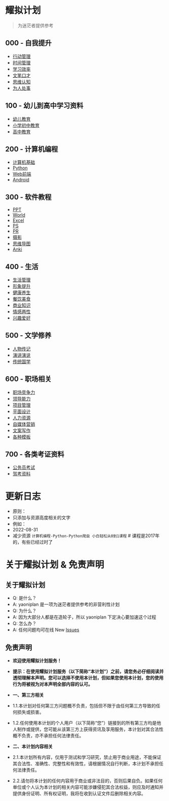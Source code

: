 # 耀拟计划  
>为迷茫者提供参考
## 000 - 自我提升
- [行动管理](https://www.aliyundrive.com/s/keRVra9mtad "行动管理")
- [时间管理](https://www.aliyundrive.com/s/1nNrmzRwHJQ "时间管理")
- [学习效率](https://www.aliyundrive.com/s/6vgBZbNuE7B "学习效率")
- [文笔口才](https://www.aliyundrive.com/s/mVzUeFPvynk "文笔口才")
- [思维认知](https://www.aliyundrive.com/s/i6Ljb7UBpfj "思维认知")
- [为人处事](https://www.aliyundrive.com/s/kqnPnRzRe87 "为人处事")
## 100 - 幼儿到高中学习资料
- [幼儿教育](https://www.aliyundrive.com/s/oAsnmMRy5Wr "幼儿教育")
- [小学初中教育](https://www.aliyundrive.com/s/ouqWtmdtRyK "小学初中教育")
- [高中教育](https://www.aliyundrive.com/s/a9UyTthzaRS "高中教育")
## 200 - 计算机编程
- [计算机基础](https://www.aliyundrive.com/s/k7BcpiMbpgQ "计算机基础")
- [Python](https://www.aliyundrive.com/s/XmEsDZd9HoT "Python")
- [Web前端](https://www.aliyundrive.com/s/WwaxvMHe4Bh "Web前端")
- [Android](https://www.aliyundrive.com/s/h8L4uCjQCgM "Android")
## 300 - 软件教程
- [PPT](https://www.aliyundrive.com/s/gS47adUV8do "PPT")
- [World](https://www.aliyundrive.com/s/tDquMiTfYah "World")
- [Excel](https://www.aliyundrive.com/s/AHKhn3jKyj9 "Excel")
- [PS](https://www.aliyundrive.com/s/QJ24Zzd593T "PS")
- [PR](https://www.aliyundrive.com/s/69Uz6AP8bib "PR")
- [摄影](https://www.aliyundrive.com/s/ZsDyJejTf6q "摄影")
- [思维导图](https://www.aliyundrive.com/s/nGYJMkFcvb4 "思维导图")
- [Anki](https://www.aliyundrive.com/s/VzoUTZn2Ref "Anki")
## 400 - 生活
- [生活管理](https://www.aliyundrive.com/s/8GpUYfBebm3 "生活管理")
- [形象提升](https://www.aliyundrive.com/s/7bLqTKrRGEW "形象提升")
- [健康养生](https://www.aliyundrive.com/s/45CMWsbaDc8 "健康养生")
- [餐饮美食](https://www.aliyundrive.com/s/WaQYnnMVgkY "餐饮美食")
- [商业知识](https://www.aliyundrive.com/s/TpDCTAvydFS "商业知识")
- [情感两性](https://www.aliyundrive.com/s/jq36xkW12vp "情感两性")
- [兴趣爱好](https://www.aliyundrive.com/s/G575najSduc "兴趣爱好")
## 500 - 文学修养
- [人物传记](https://www.aliyundrive.com/s/fH3e5fLTT9N "人物传记")
- [演讲演说](https://www.aliyundrive.com/s/b7YY5fHFQcT "演讲演说")
- [传统国学](https://www.aliyundrive.com/s/u7RLQphh4kK "传统国学")
## 600 - 职场相关
- [职场竞争力](https://www.aliyundrive.com/s/ztrSkNX2rcY "职场竞争力")
- [领导能力](https://www.aliyundrive.com/s/Y28EmpFgUj4 "领导能力")
- [项目管理](https://www.aliyundrive.com/s/Nc9pEyK4Yxz "项目管理")
- [平面设计](https://www.aliyundrive.com/s/f8UgcVDA5Sj "平面设计")
- [人力资源](https://www.aliyundrive.com/s/SmFWT9EpooX "人力资源")
- [自媒体营销](https://www.aliyundrive.com/s/R1MFohENhxM "自媒体营销")
- [文案写作](https://www.aliyundrive.com/s/Rng1XpTcNnP "文案写作")
- [各种模板](https://www.aliyundrive.com/s/1xpmpgTDF8t "各种模板")
## 700 - 各类考证资料
- [公务员考试](https://www.aliyundrive.com/s/akGhEbsPr3q "公务员考试")
- [驾考资料](https://www.aliyundrive.com/s/Cwmk6zsE3xT "驾考资料")
# 更新日志
* 原则： 
* 只添加与资源高度相关的文字
* 例如：
* 2022-08-31
* 减少资源 `计算机编程-Python-Python爬虫 小白轻松从0到1课程` # 课程是2017年的，有些已经过时了
# 关于耀拟计划 & 免责声明
## 关于耀拟计划
* Q: 是什么？
* A: yaoniplan 是一项为迷茫者提供参考的非营利性计划
* Q: 为什么？
* A: 因为大部分人都是在造轮子，所以 yaoniplan 下定决心要加速这个过程
* Q: 怎么办？
* A: 任何问题均可在线 New [Issues](https://github.com/yaoniplan/note/issues "Issues")
## 免责声明
* **欢迎使用耀拟计划服务！**

* **提示：在使用耀拟计划服务（以下简称“本计划”）之前，请您务必仔细阅读并透彻理解本声明。您可以选择不使用本计划，但如果您使用本计划，您的使用行为将被视为对本声明全部内容的认可。**
* **一、第三方相关**
* 1.1.本计划对任何第三方问题概不负责，包括但不限于由任何第三方导致的任何损失或损害。
* 1.2.任何使用本计划的个人用户（以下简称“您”）链接到的所有第三方均是他人制作或提供，您可能从该第三方上获得资讯及享用服务，本计划对其合法性概不负责，亦不承担任何法律责任。
* **二、本计划内容相关**
* 2.1.本计划所有内容，仅用于测试和学习研究，禁止用于商业用途，不能保证其合法性、准确性、完整性和有效性，请根据情况自行判断，本计划不承担任何法律责任。
* 2.2.请勿将本计划的任何内容用于商业或非法目的，否则后果自负。如果任何单位或个人认为本计划的相关内容可能涉嫌侵犯其合法权益，则应及时通知并提供身份证明、所有权证明，我将在收到认证文件后删除相关内容。
